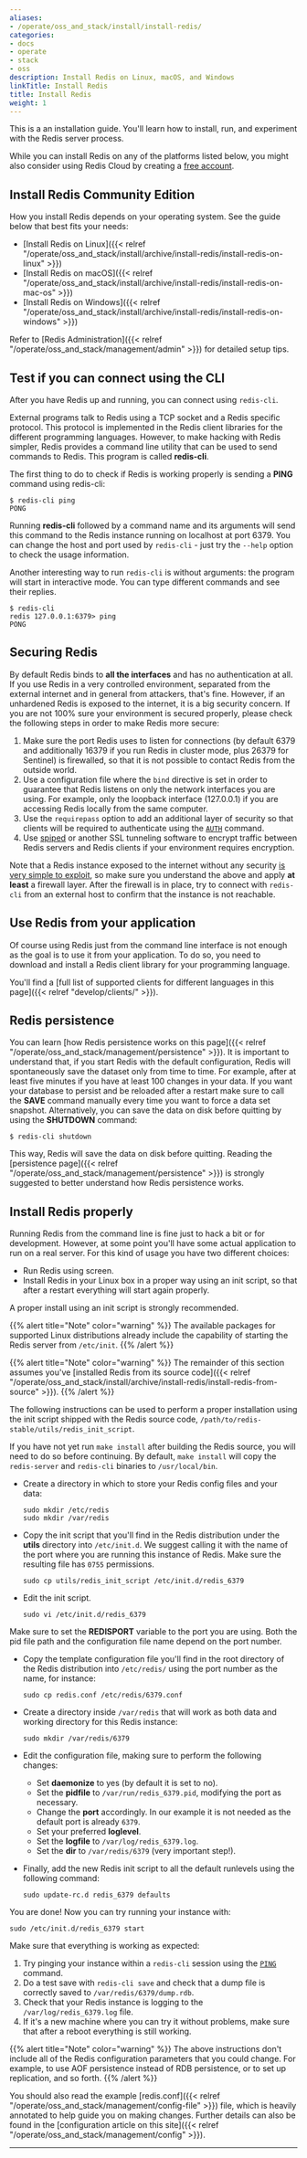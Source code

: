 ```yaml
---
aliases:
- /operate/oss_and_stack/install/install-redis/
categories:
- docs
- operate
- stack
- oss
description: Install Redis on Linux, macOS, and Windows
linkTitle: Install Redis
title: Install Redis
weight: 1
---
```


This is a an installation guide. You'll learn how to install, run, and experiment with the Redis server process.

While you can install Redis on any of the platforms listed below, you might also consider using Redis Cloud by creating a [free account](https://redis.com/try-free?utm_source=redisio&utm_medium=referral&utm_campaign=2023-09-try_free&utm_content=cu-redis_cloud_users).

## Install Redis Community Edition

How you install Redis depends on your operating system. See the guide below that best fits your needs:

* [Install Redis on Linux]({{< relref "/operate/oss_and_stack/install/archive/install-redis/install-redis-on-linux" >}})
* [Install Redis on macOS]({{< relref "/operate/oss_and_stack/install/archive/install-redis/install-redis-on-mac-os" >}})
* [Install Redis on Windows]({{< relref "/operate/oss_and_stack/install/archive/install-redis/install-redis-on-windows" >}})

Refer to [Redis Administration]({{< relref "/operate/oss_and_stack/management/admin" >}}) for detailed setup tips.

## Test if you can connect using the CLI

After you have Redis up and running, you can connect using `redis-cli`.

External programs talk to Redis using a TCP socket and a Redis specific protocol. This protocol is implemented in the Redis client libraries for the different programming languages. However, to make hacking with Redis simpler, Redis provides a command line utility that can be used to send commands to Redis. This program is called **redis-cli**.

The first thing to do to check if Redis is working properly is sending a **PING** command using redis-cli:

```
$ redis-cli ping
PONG
```

Running **redis-cli** followed by a command name and its arguments will send this command to the Redis instance running on localhost at port 6379. You can change the host and port used by `redis-cli` - just try the `--help` option to check the usage information.

Another interesting way to run `redis-cli` is without arguments: the program will start in interactive mode. You can type different commands and see their replies.

```
$ redis-cli
redis 127.0.0.1:6379> ping
PONG
```

## Securing Redis

By default Redis binds to **all the interfaces** and has no authentication at all. If you use Redis in a very controlled environment, separated from the external internet and in general from attackers, that's fine. However, if an unhardened Redis is exposed to the internet, it is a big security concern. If you are not 100% sure your environment is secured properly, please check the following steps in order to make Redis more secure:

1. Make sure the port Redis uses to listen for connections (by default 6379 and additionally 16379 if you run Redis in cluster mode, plus 26379 for Sentinel) is firewalled, so that it is not possible to contact Redis from the outside world.
2. Use a configuration file where the `bind` directive is set in order to guarantee that Redis listens on only the network interfaces you are using. For example, only the loopback interface (127.0.0.1) if you are accessing Redis locally from the same computer.
3. Use the `requirepass` option to add an additional layer of security so that clients will be required to authenticate using the [`AUTH`](/commands/auth) command.
4. Use [spiped](http://www.tarsnap.com/spiped.html) or another SSL tunneling software to encrypt traffic between Redis servers and Redis clients if your environment requires encryption.

Note that a Redis instance exposed to the internet without any security [is very simple to exploit](http://antirez.com/news/96), so make sure you understand the above and apply **at least** a firewall layer. After the firewall is in place, try to connect with `redis-cli` from an external host to confirm that the instance is not reachable.

## Use Redis from your application

Of course using Redis just from the command line interface is not enough as the goal is to use it from your application. To do so, you need to download and install a Redis client library for your programming language.

You'll find a [full list of supported clients for different languages in this page]({{< relref "develop/clients/" >}}).


## Redis persistence

You can learn [how Redis persistence works on this page]({{< relref "/operate/oss_and_stack/management/persistence" >}}). It is important to understand that, if you start Redis with the default configuration, Redis will spontaneously save the dataset only from time to time. For example, after at least five minutes if you have at least 100 changes in your data. If you want your database to persist and be reloaded after a restart make sure to call the **SAVE** command manually every time you want to force a data set snapshot. Alternatively, you can save the data on disk before quitting by using the **SHUTDOWN** command:

```
$ redis-cli shutdown
```

This way, Redis will save the data on disk before quitting. Reading the [persistence page]({{< relref "/operate/oss_and_stack/management/persistence" >}}) is strongly suggested to better understand how Redis persistence works.

## Install Redis properly

Running Redis from the command line is fine just to hack a bit or for development. However, at some point you'll have some actual application to run on a real server. For this kind of usage you have two different choices:

* Run Redis using screen.
* Install Redis in your Linux box in a proper way using an init script, so that after a restart everything will start again properly.

A proper install using an init script is strongly recommended. 

{{% alert title="Note" color="warning" %}}
The available packages for supported Linux distributions already include the capability of starting the Redis server from `/etc/init`.
{{% /alert  %}}

{{% alert title="Note" color="warning" %}}
The remainder of this section assumes you've [installed Redis from its source code]({{< relref "/operate/oss_and_stack/install/archive/install-redis/install-redis-from-source" >}}).
{{% /alert  %}}

The following instructions can be used to perform a proper installation using the init script shipped with the Redis source code, `/path/to/redis-stable/utils/redis_init_script`.

If you have not yet run `make install` after building the Redis source, you will need to do so before continuing. By default, `make install` will copy the `redis-server` and `redis-cli` binaries to `/usr/local/bin`.

* Create a directory in which to store your Redis config files and your data:

    ```
    sudo mkdir /etc/redis
    sudo mkdir /var/redis
    ```

* Copy the init script that you'll find in the Redis distribution under the **utils** directory into `/etc/init.d`. We suggest calling it with the name of the port where you are running this instance of Redis. Make sure the resulting file has `0755` permissions.
    
    ```
    sudo cp utils/redis_init_script /etc/init.d/redis_6379
    ```

* Edit the init script.

    ```
    sudo vi /etc/init.d/redis_6379
    ```

Make sure to set the **REDISPORT** variable to the port you are using.
Both the pid file path and the configuration file name depend on the port number.

* Copy the template configuration file you'll find in the root directory of the Redis distribution into `/etc/redis/` using the port number as the name, for instance:

    ```
    sudo cp redis.conf /etc/redis/6379.conf
    ```

* Create a directory inside `/var/redis` that will work as both data and working directory for this Redis instance:

    ```
    sudo mkdir /var/redis/6379
    ```

* Edit the configuration file, making sure to perform the following changes:
    * Set **daemonize** to yes (by default it is set to no).
    * Set the **pidfile** to `/var/run/redis_6379.pid`, modifying the port as necessary.
    * Change the **port** accordingly. In our example it is not needed as the default port is already `6379`.
    * Set your preferred **loglevel**.
    * Set the **logfile** to `/var/log/redis_6379.log`.
    * Set the **dir** to `/var/redis/6379` (very important step!).
* Finally, add the new Redis init script to all the default runlevels using the following command:

    ```
    sudo update-rc.d redis_6379 defaults
    ```

You are done! Now you can try running your instance with:

```
sudo /etc/init.d/redis_6379 start
```

Make sure that everything is working as expected:

1. Try pinging your instance within a `redis-cli` session using the [`PING`](/commands/ping) command.
2. Do a test save with `redis-cli save` and check that a dump file is correctly saved to `/var/redis/6379/dump.rdb`.
3. Check that your Redis instance is logging to the `/var/log/redis_6379.log` file.
4. If it's a new machine where you can try it without problems, make sure that after a reboot everything is still working.

{{% alert title="Note" color="warning" %}}
The above instructions don't include all of the Redis configuration parameters that you could change. For example, to use AOF persistence instead of RDB persistence, or to set up replication, and so forth.
{{% /alert  %}}

You should also read the example [redis.conf]({{< relref "/operate/oss_and_stack/management/config-file" >}}) file, which is heavily annotated to help guide you on making changes. Further details can also be found in the [configuration article on this site]({{< relref "/operate/oss_and_stack/management/config" >}}).

<hr>
